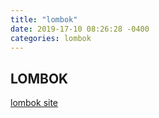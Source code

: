 ```yaml
---
title: "lombok"
date: 2019-17-10 08:26:28 -0400
categories: lombok  
---
```

## LOMBOK
[lombok site](https://projectlombok.org/)
